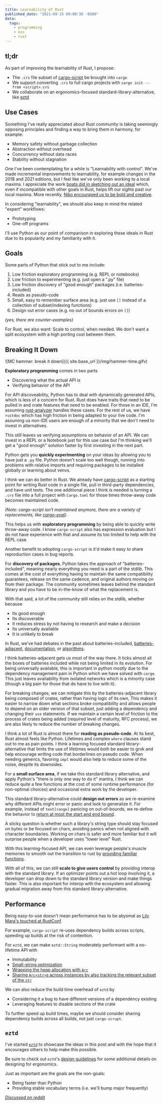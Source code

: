 ```yaml
---
title: Learnability of Rust
published_date: "2021-09-15 09:00:30 -0500"
data:
  tags:
    - programming
    - oss
    - rust
---
```


##  tl;dr

As part of improving the learnability of Rust, I propose:
- The `.crs` file subset of [cargo-script](https://github.com/DanielKeep/cargo-script) be brought into `cargo`
- We support converting `.crs` to full cargo projects with `cargo init --from <script>.crs`
- We collaborate on an ergonomics-focused standard-library-alternative, like [eztd](https://docs.rs/eztd)

<!-- more -->

## Use Cases

Something I've really appreciated about Rust community is taking seemingly opposing principles
and finding a way to bring them in harmony, for example:
- Memory safety without garbage collection
- Abstraction without overhead
- Concurrency without data races
- Stability without stagnation

One I've been contemplating for a while is "Learnability with control".  We've made incremental
improvements to learnability, for example changes in the 2018 and 2021 editions, but I feel
like we've only been working to a local maxima.  I appreciate the work
[boats did in sketching out an ideal](https://without.boats/blog/revisiting-a-smaller-rust/)
which, even if incompatible with other goals in Rust, helps lift our sights
past our local maxima.  More recently,
[Niko encouraged us to be bold and creative](https://www.youtube.com/watch?v=ylOpCXI2EMM).

In considering "learnability", we should also keep in mind the related "expert" workflows:
- Prototyping
- One-off programs

I'll use Python as our point of comparison in exploring these ideals in Rust
due to its popularity and my familiarity with it.

## Goals

Some parts of Python that stick out to me include:

1. Low friction exploratory programming (e.g. REPL or notebooks)
2. Low friction to experimenting (e.g. just open a ".py" file)
3. Low friction discovery of "good enough" packages (i.e. batteries-included)
4. Reads as pseudo-code
5. Small, easy to remember surface area (e.g. just use `[]` instead of a collection of subset/indexing functions)
6. Design out error cases (e.g. no out of bounds errors on `[]`)

*(yes, there are counter-examples)*

For Rust, we also want: Scale to control, when needed.  We don't want a split ecosystem with a high porting cost between them.

## Breaking It Down

![MC hammer: break it down]({{ site.base_url }}/img/hammer-time.gifv)

**Exploratory programming** comes in two parts
- Discovering what the actual API is
- Verifying behavior of the API

For API discoveability, Python has to deal with dynamically generated APIs,
which is less of a concern for Rust.  Rust does have traits that need to be
pulled in and crate features that need to be enabled.  For those in an IDE, I'm
assuming [rust-analyzer](https://rust-analyzer.github.io/) handles these cases.
For the rest of us, we have `rustdoc` which has high friction in being adapted to your live code.
I'm assuming us non-IDE users are enough of a minority that we don't need to invest in alternatives.

This still leaves us verifying assumptions on behavior of an API.  We can
invest in a REPL or a Notebook just for this use case but I'm thinking we'll
get a "good enough" solution faster by first investing in the next part.

Python gets you **quickly experimenting** on your ideas by allowing you to have just a `.py`
file.  Python doesn't scale too well though, running into problems with
relative imports and requiring packages to be installed globally or learning
about venvs.

I think we can do better in Rust.  We already have
[cargo-script](https://github.com/DanielKeep/cargo-script) as a starting point
for writing Rust code in a single file, pull in third-party dependencies, and
have unit tests.  The one additional piece I think is needed is turning a
`.crs` file into a full project with `Cargo.toml` for those times throw-away
code becomes maintained code.

*(Note: cargo-script isn't maintained anymore, there are a variety of
replacements, like [cargo-eval](https://github.com/reitermarkus/cargo-eval)).*

This helps us with **exploratory programming** by being able to quickly write
throw-away code.  I know `cargo-script` also has expression evaluation but I do
not have experience with that and assume its too limited to help with the REPL
case.

Another benefit to adopting `cargo-script` is it'd make it easy to share
reproduction cases in bug reports.

For **discovery of packages**, Python takes the approach of
"batteries-included", meaning nearly everything you need is a part of the
stdlib.  This comes at the cost of everything having to maintain the same
compatibility guarantees, release on the same cadence, and original authors
moving on from their package.  The community sometimes leaves behind the
standard library and you have to be in-the-know of what the replacement is.

With that said, a lot of the community still relies on the stdlib, whether because
- Its good enough
- Its discoverable
- It reduces stress by not having to research and make a decision
- Its universally available
- It is unlikely to break

In Rust, we've had debates in the past about batteries-included,
[batteries-adjacent](https://lib.rs/crates/stdx),
[documentation](https://rust-lang-nursery.github.io/rust-cookbook/),
or [algorithms](https://crates.io/crates?sort=recent-downloads).

I think batteries-adjacent gets us most of the way there.  It ticks almost all
the boxes of batteries included while not being limited in its evolution.  For
being universally available, this is important in python mostly due to the
dependency management pain in Python which we have solved with `cargo`.  This
just leaves availability from isolated networks which is a minority case
(though a big pain for those that do have to live with it).

For breaking changes, we can mitigate this by the batteries-adjacent library
being composed of crates, rather than having logic of its own,  This makes it
easier to narrow down what sections broke compatibility and allows people to
depend on an older version of that subset, just adding a dependency and
changing their `use` statements.  If we maintain a certain level of friction to
the process of crates being added (required level of maturity, RFC process), we
are also likely to reduce the number of breaking changes.

I think a lot of Rust is almost there for **reading as pseudo-code**.  At its
best, Rust almost feels like Python.  Lifetimes and complex `where` clauses
stand out to me as pain points.  I think a learning focused standard
library-alternative that limits the use of lifetimes would both be easier to
grok and help encourage writing code that borderlines on pseudo code.  When
needing generics, favoring `impl` would also help to reduce some of the noise,
despite its downsides.

For a **small surface area**, if we take this standard library alternative, and
apply Python's "there is only one way to do it" mantra, I think we can reduce
quite a few functions at the cost of some runtime performance (for non-optimal
choices) and occasional extra work by the developer.

This standard library-alternative could **design out errors** as we re-examine
why different APIs might error or panic and look to generalize it.  For
example, instead of `text[range]` panicing on out-of-bounds, we re-define the
behavior to
[return at most the start and end bound](https://github.com/epage/eztd/blob/main/crates/eztd-core/src/string/mod.rs#L666).

A sticky question is whether such a library's string type should stay focused
on bytes or be focused on chars, avoiding panics when not aligned with character
boundaries.  Working on chars is safer and more familiar but it will surprise
people when a developer uses "lower level" Rust.

With this learning-focused API, we can even leverage people's muscle memories
to smooth out the transition to rust by [providing familiar
functions](https://github.com/epage/eztd/blob/main/crates/eztd-core/src/string/mod.rs#L334).

With all of this, we can still **scale to give users control** by providing interop
with the standard library.  If an optimizer points out a hot loop involving it,
a developer can drop down to the standard library version and make things
faster.  This is also important for interop with the ecosystem and allowing
gradual migration away from this standard library-alternative.

## Performance

Being easy-to-use doesn't mean performance has to be abysmal as
[Lily Mara's touched at RustConf](https://www.youtube.com/watch?v=CV5CjUlcqsw&list=PL85XCvVPmGQgACNMZlhlRZ4zlKZG_iWH5&index=4).

For example, `cargo-script` re-uses dependency builds across scripts, speeding up builds at the risk of contention.

For `eztd`, we can make `eztd::String` moderately performant with a no-lifetime API with
- Immutability
- [Small-string optimization](https://github.com/epage/eztd/blob/main/crates/eztd-core/src/string/inline.rs)
- [Wrapping the heap allocation with `Arc`](https://github.com/epage/eztd/blob/main/crates/eztd-core/src/string/shared.rs#L8)
- [Sharing `Arc<str>`s across instances by also tracking the relevant subset of the `str`](https://github.com/epage/eztd/blob/main/crates/eztd-core/src/string/shared.rs#L9-L10)

We can also reduce the build time overhead of `eztd` by
- Considering it a bug to have different versions of a dependency existing
- Leveraging features to disable sections of the crate

To further speed up build times, maybe we should consider sharing dependency builds across all builds, not just `cargo-scrupt`.

## `eztd`

I've started [`eztd`](https://github.com/epage/eztd) to showcase the ideas in
this post and with the hope that it encourages others to help make this
possible.

Be sure to check out `eztd`'s [design
guidelines](https://github.com/epage/eztd/blob/main/CONTRIBUTING.md#design-guidelines)
for some additional details on designing for ergonomics.

Just as important are the goals are the non-goals:
- Being faster than Python
- Providing stable vocabulary terms (i.e. we'll bump major frequently)

*[Discussed on reddit](https://www.reddit.com/r/rust/comments/ppfudv/learnability_of_rust/?)*
